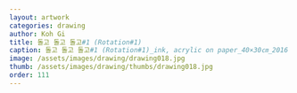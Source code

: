 ```yaml
---
layout: artwork
categories: drawing
author: Koh Gi
title: 돌고 돌고 돌고#1 (Rotation#1)
caption: 돌고 돌고 돌고#1 (Rotation#1)_ink, acrylic on paper_40×30㎝_2016
image: /assets/images/drawing/drawing018.jpg
thumb: /assets/images/drawing/thumbs/drawing018.jpg
order: 111
---
```

